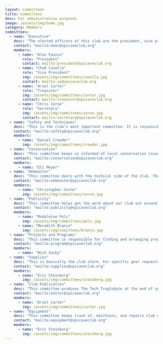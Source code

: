 ```yaml
---
layout: committees
title: Committees
desc: For administrative purposes
image: /assets/img/home.jpg
category: Members
committees:
  - name: "Executive"
    desc: "The elected officers of this club are the president, vice president, secretary, and treasurer. These are the only elected positions. Each individual officer role is described in the constitution."
    contact: "mailto:exec@vpicaveclub.org"
    members:
      - name: "Alex Faunce"
        role: "President"
        contact: mailto:president@vpicaveclub.org
      - name: "Chad Casella"
        role: "Vice President"
        img: /assets/img/committees/casella.jpg
        contact: mailto:vp@vpicaveclub.org
      - name: "Ariel Carter"
        role: "Treasurer"
        img: /assets/img/committees/carter.jpg
        contact: mailto:treasurer@vpicaveclub.org
      - name: "Chris Cerne"
        role: "Secretary"
        img: /assets/img/committees/cerne.jpg
        contact: mailto:secretary@vpicaveclub.org
  - name: "Safety and Techniques"
    desc: "This is the club’s most important committee. It is responsible for communicating current safe caving practices to the members, handling reports of unsafe caving practices, and maintaining club equipment used for cave rescue. Members are good people to talk to about anything related to caving. Membership is automatically extended to present and past vice presidents."
    contact: "mailto:safety@vpicaveclub.org"
    members:
      - name: "Daniel Crowder"
        img: /assets/img/committees/crowder.jpg
  - name: "Conservation"
    desc: "This committee keeps us informed of local conservation issues, organizes cave and sinkhole clean-ups, and encourages us to cave with conservation in mind."
    contact: "mailto:conservation@vpicaveclub.org"
    members:
      - name: "Eli Meyer"
  - name: "Webmaster"
    desc: "This committee deals with the techical side of the club. They deal with the website, help with banquet payment, and more."
    contact: "mailto:webmaster@vpicaveclub.org"
    members:
      - name: "Christopher Cerne"
        img: /assets/img/committees/cerne.jpg
  - name: "Publicity"
    desc: "This committee helps get the word about our club out around campus. This includes organizing special events, creating and distributing fliers and table tents, and anything else which announces our club so interested students can find us."
    contact: "mailto:publicity@vpicaveclub.org"
    members:
      - name: "Madeleine Pels"
        img: /assets/img/committees/pels.jpg
      - name: "Meredith Blanco"
        img: /assets/img/comittees/blanco.jpg
  - name: "Projects and Programs"
    desc: "This committee is responsible for finding and arranging programs and presentations at meetings. If you have a program and want to show it to the club, or if you have some ideas but want to talk it out, please contact the committee chairperson."
    contact: "mailto:program@vpicaveclub.org"
    members:
      - name: "Nick Socky"
  - name: "Supplies"
    desc: "This is basically the club store. For specific gear requests, pricing info, or any other info about the store, please contact the committee chairperson."
    contact: "mailto:supplies@vpicaveclub.org"
    members:
      - name: "Eric Steinberg"
        img: /assets/img/committees/steinberg.jpg
  - name: "Club Publication"
    desc: "This committee produces The Tech Troglodyte at the end of spring semester. Please feel free to send articles, artwork, photos, cartoons, or anything else you feel is appropriate for the Trog. Please check with the editor before spending lots of time on a questionable project!"
    contact: "mailto:editor@vpicaveclub.org"
    members:
      - name: "Ariel Carter"
        img: /assets/img/committees/carter.jpg
  - name: "Equipment"
    desc: "This committee keeps track of, maintains, and repairs club equipment (helmets, lights, etc.)."
    contact: "mailto:equipment@vpicaveclub.org"
    members:
      - name: "Eric Steinberg"
        img: /assets/img/committees/steinberg.jpg
---
```


